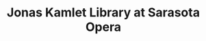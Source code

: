 ---
layout: repo
title: "Jonas Kamlet Library at Sarasota Opera"
id: 1000
permalink: repos/1000/
---